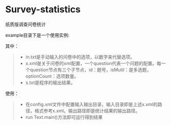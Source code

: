 # Survey-statistics
纸质版调查问卷统计


example目录下是一个使用实例:

其中：
> * in.txt是手动输入的问卷中的选项，以数字来代替选项。
> * x.xml是关于问卷的xml配置，一个question代表一个问题的配置。每一个question节点有三个子节点，id：题号，isMutil：是多选题，optionCount：选项数量。
> * s.txt是程序的输出结果。

使用：
> * 在config.xml文件中配置输入输出目录，输入目录即是上述x.xml的路径，格式参考x.xml。输出路径即是统计结果的输出路径。
> * run Text.main()方法即可运行得到结果
